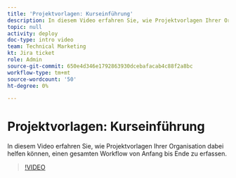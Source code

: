 ```yaml
---
title: 'Projektvorlagen: Kurseinführung'
description: In diesem Video erfahren Sie, wie Projektvorlagen Ihrer Organisation dabei helfen können, einen gesamten Workflow von Anfang bis Ende zu erfassen.
topic: null
activity: deploy
doc-type: intro video
team: Technical Marketing
kt: Jira ticket
role: Admin
source-git-commit: 650e4d346e1792863930dcebafacab4c88f2a8bc
workflow-type: tm+mt
source-wordcount: '50'
ht-degree: 0%

---
```


# Projektvorlagen: Kurseinführung

In diesem Video erfahren Sie, wie Projektvorlagen Ihrer Organisation dabei helfen können, einen gesamten Workflow von Anfang bis Ende zu erfassen.

>[!VIDEO](https://video.tv.adobe.com/v/335209/?quality=12&learn=on)
